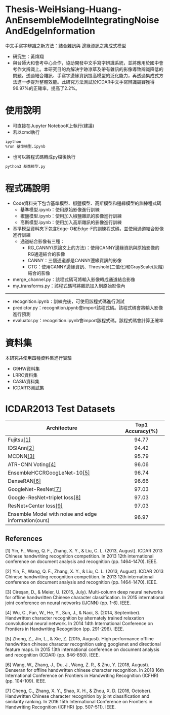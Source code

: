 # Thesis-WeiHsiang-Huang-AnEnsembleModelIntegratingNoiseAndEdgeInformation
中文手寫字辨識之新方法：結合雜訊與 邊緣資訊之集成式模型
+ 研究生：黃煒翔
+ 與台師大和會考中心合作，協助開發中文手寫字辨識系統，並將應用於國中會考作文辨識上。本研究目的為解決字跡潦草及帶有雜訊的影像導致辨識降低的問題。透過結合雜訊、手寫字邊緣資訊提高模型的泛化能力，再透過集成式方法進一步提升整體效能。此研究方法測試於ICDAR中文手寫辨識競賽獲得96.97%的正確率，提高了2.2%。

# 使用說明
+ 可直接在Jupyter NotebooK上執行(建議)
+ 若以cmd執行
```sh
ipython
%run 基準模型.ipynb
```
+ 也可以將程式碼轉成py檔後執行
```sh
python3 基準模型.py
```

# 程式碼說明
+ Code資料夾下包含基準模型、椒鹽模型、高斯模型和邊緣模型的訓練程式碼
  + 基準模型.ipynb：使用原始影像進行訓練
  + 椒鹽模型.ipynb：使用加入椒鹽雜訊的影像進行訓練
  + 高斯模型.ipynb：使用加入高斯雜訊的影像進行訓練
+ 基準模型資料夾下包含Edge-O和Edge-F的訓練程式碼，並使用通道結合影像進行訓練
  + 通道結合影像有三種：
    + RG_CANNY(原論文上的方法)：使用CANNY邊緣資訊與原始影像的RG通道結合的影像
    + CANNY：三個通道都是CANNY邊緣資訊的影像
    + CTG：使用CANNY邊緣資訊、Threshold(二值化)和GrayScale(灰階)結合的影像
+ merge_channel.py：該程式碼可將輸入影像轉成通道結合影像
+ my_transforms.py：該程式碼可將雜訊加入到原始影像內
---
+ recognition.ipynb：訓練完後，可使用該程式碼進行測試
+ predictor.py：recognition.ipynb會import該程式碼。該程式碼會將輸入影像進行預測
+ evaluator.py：recognition.ipynb會import該程式碼。該程式碼會計算正確率

# 資料集
本研究共使用四種資料集進行實驗
+ G9HW資料集
+ LRRC資料集
+ CASIA資料集
+ ICDAR13測試集

# ICDAR2013 Test Datasets
| Architecture                | Top1 Accuracy(%) |
| -------------------         |:-------------:   |
| Fujitsu[[1]](./README.md#References)                      | 94.77            | 
| IDSIAnn[[2]](./README.md#References)                      | 94.42            |
| MCDNN[[3]](./README.md#References)                        | 95.79            |
| ATR-CNN Voting[[4]](./README.md#References)               | 96.06            |
| EnsembleHCCRGoogLeNet-10[[5]](./README.md#References)     | 96.74            |
| DenseRAN[[6]](./README.md#References)                     | 96.66            | 
| GoogleNet-ResNet[[7]](./README.md#References)             | 97.03            | 
| Google-ResNet+triplet loss[[8]](./README.md#References)   | 97.03            | 
| ResNet+Center loss[[9]](./README.md#References)           | 97.03            | 
| Ensemble Model with noise and edge information(ours)          | 96.97            |

## References
[1] Yin, F., Wang, Q. F., Zhang, X. Y., & Liu, C. L. (2013, August). ICDAR 2013 Chinese handwriting recognition competition. 
In 2013 12th international conference on document analysis and recognition (pp. 1464-1470). IEEE.

[2] Yin, F., Wang, Q. F., Zhang, X. Y., & Liu, C. L. (2013, August). ICDAR 2013 Chinese handwriting recognition competition. 
In 2013 12th international conference on document analysis and recognition (pp. 1464-1470). IEEE.

[3] Cireşan, D., & Meier, U. (2015, July). Multi-column deep neural networks for offline handwritten Chinese character classification. 
In 2015 international joint conference on neural networks (IJCNN) (pp. 1-6). IEEE.

[4] Wu, C., Fan, W., He, Y., Sun, J., & Naoi, S. (2014, September). Handwritten character recognition by alternately trained relaxation convolutional neural network. In 2014 14th International Conference on Frontiers in Handwriting Recognition (pp. 291-296). IEEE.

[5] Zhong, Z., Jin, L., & Xie, Z. (2015, August). High performance offline handwritten chinese character recognition using googlenet and directional feature maps. In 2015 13th international conference on document analysis and recognition (ICDAR) (pp. 846-850). IEEE.

[6] Wang, W., Zhang, J., Du, J., Wang, Z. R., & Zhu, Y. (2018, August). Denseran for offline handwritten chinese character recognition. In 2018 16th International Conference on Frontiers in Handwriting Recognition (ICFHR) (pp. 104-109). IEEE.

[7] Cheng, C., Zhang, X. Y., Shao, X. H., & Zhou, X. D. (2016, October). Handwritten Chinese character recognition by joint classification and similarity ranking. 
In 2016 15th International Conference on Frontiers in Handwriting Recognition (ICFHR) (pp. 507-511). IEEE.
